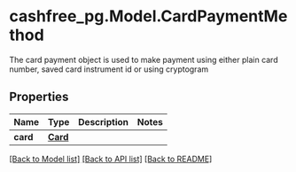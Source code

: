 # cashfree_pg.Model.CardPaymentMethod
The card payment object is used to make payment using either plain card number, saved card instrument id or using cryptogram 

## Properties

Name | Type | Description | Notes
------------ | ------------- | ------------- | -------------
**card** | [**Card**](Card.md) |  | 

[[Back to Model list]](../README.md#documentation-for-models) [[Back to API list]](../README.md#documentation-for-api-endpoints) [[Back to README]](../README.md)

